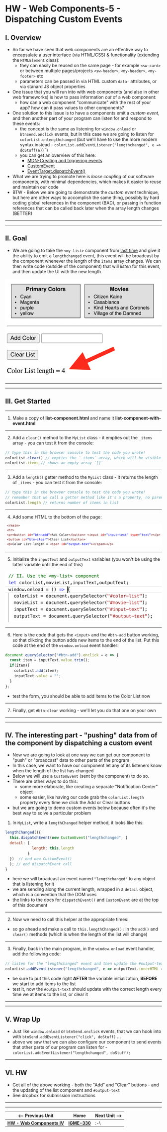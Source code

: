 # HW - Web Components-5 - Dispatching Custom Events

## I. Overview

- So far we have seen that web components are an effective way to encapsulate a user interface (via HTML/CSS) & functionality (extending the `HTMLElement` class):
  - they can easily be reused on the same page - for example `<sw-card>` or between multiple pages/projects `<sw-header>`, `<my-header>`, `<my-footer>` etc
  - parameters can be passed in via HTML custom `data-` attributes, or via stanard JS object properties
- One issue that you will run into with web components (and also in other web frameworks) is how to pass information *out* of a web component:
  - how can a web component "communicate" with the rest of your app? how can it pass values to other components?
- One solution to this issue is to have a components emit a *custom event*, and then another part of your program can listen for and respond to these events:
  - the concept is the same as listening for `window.onload` or `btnSend.onclick` events, but in this case we are going to listen for `colorList.onlengthchanged` (but we'll have to use the more modern syntax instead - `colorList.addEventListener("lengthchanged", e => doStuff(e)`)
`)
  - you can get an overview of this here:
    - [MDN-Creating and triggering events](https://developer.mozilla.org/en-US/docs/Web/Events/Creating_and_triggering_events)
    - [CustomEvent](https://developer.mozilla.org/en-US/docs/Web/API/CustomEvent)
    - [EventTarget.dispatchEvent()](https://developer.mozilla.org/en-US/docs/Web/API/EventTarget/dispatchEvent)
- What we are trying to promote here is *loose coupling* of our software components, with minimal dependencies, which makes it easier to reuse and maintain our code
- BTW - Below we are going to demonstrate the *custom event* technique, but here are other ways to accomplish the same thing, possibly by hard coding global references in the component (BAD), or passing in function references that can be called back later when the array length changes (BETTER)

<hr><hr>

## II. Goal

- We are going to take the `<my-list>` component from [last time](HW-wc-4.md) and give it the ability to emit a `lengthchanged` event, this event will be broadcast by the component whenever the length of the `items` array changes. We can then write code (outside of the component) that will *listen* for this event, and then update the UI with the new length

![screenshot](_images/_wc/HW-wc-12.png)

<hr><hr>

## III. Get Started

<hr>

1) Make a copy of **list-component.html** and name it **list-component-with-event.html**

<hr>

2) Add a `clear()` method to the `MyList` class - it empties out the `_items` array - you can test it from the console:

```js
// type this in the browser console to test the code you wrote!
colorList.clear() // empties the `_items` array, which will be visible on the page
colorList.items // shows an empty array `[]`
```

<hr>

3) Add a `length()` getter method to the `MyList` class - it returns the length of `_items` - you can test it from the console:

```js
// type this in the browser console to test the code you wrote!
// remember that we call a getter method like it's a property, no parens are needed
colorList.length // returns number of items in list
```

<hr>

4) Add some HTML to the bottom of the page:

![screenshot](_images/_wc/HW-wc-13.png)

<hr>

5) Initialize the `inputText` and `outputText` variables (you won't be using the latter variable until the end of this)

![screenshot](_images/_wc/HW-wc-14.png)

<hr>

6) Here is the code that gets the `<input>` and the `#btn-add` button working, so that clikcing the button adds new items to the end of the list. Put this code at the end of the `window.onload` event handler:

```js
document.querySelector("#btn-add").onclick = e => {
  const item = inputText.value.trim();
  if(item){
    colorList.add(item);
    inputText.value = "";
  }
};
```

- test the form, you should be able to add items to the Color List now

<hr>

7) Finally, get `#btn-clear` working - we'll let you do that one on your own

<hr><hr>

## IV. The interesting part - "pushing" data from of the component by dispatching a custom event

- Now we are going to look at one way we can get our component to "push" or "broadcast" data to other parts of the program
- In this case, we want to have our component let any of its listeners know when the length of the list has changed
- Below we will use a `CustomEvent` (sent by the component) to do so.
- There are other ways to do this:
  - some more elaborate, like creating a separate "Notification Center" object
  - some easier, like having our code grab the `colorList.length` property every time we click the Add or Clear buttons
- but we are going to demo custom events below because often it's the best way to solve a particular problem


1) In `MyList`, write a `lengthChanged` helper method, it looks like this:

```js
lengthChanged(){
  this.dispatchEvent(new CustomEvent("lengthchanged", {
  detail: {
            length: this.length
          }
  })  // end new CustomEvent()
  ); // end dispatchEvent call
}
```
- here we will broadcast an event named `"lengthchanged"` to any object that is listening for it
- we are sending along the current length, wrapped in a `detail` object, which is a convention that the DOM uses
- the links to the docs for `dispatchEvent()` and `CustomEvent` are at the top of this document

<hr>

2) Now we need to call this helper at the appropriate times:

  - so go ahead and make a call to `this.lengthChanged();` in the `add()` and `clear()` methods (which is when the length of the list will change)

<hr>

3) Finally, back in the main program, in the `window.onload` event handler, add the following code:

```js
// listen for the "lengthchanged" event and then update the #output-text
colorList.addEventListener("lengthchanged", e => outputText.innerHTML = e.detail.length);
```

- be sure to put this code right **AFTER** the variable initialization, **BEFORE** we start to add items to the list
- test it, now the `#output-text` should update with the correct length every time we at items to the list, or clear it

<hr><hr>

## V.  Wrap Up

- Just like `window.onload` or `btnSend.onclick` events, that we can hook into with `btnSend.addEventListener("click", doStuff)` ...
- above we saw that we can also configure our component to send events that other parts of our program can listen for - `colorList.addEventListener("lengthchanged", doStuff);`

<hr>

## VI.  HW

- Get all of the above working - both the "Add" and "Clear" buttons - and the updating of the list component and `#output-text`
- See dropbox for submission instructions

<hr><hr>

| <-- Previous Unit | Home | Next Unit -->
| --- | --- | --- 
|  [**HW - Web Components IV**](HW-wc-4.md)  |  [**IGME-330**](../README.md) | :-\
